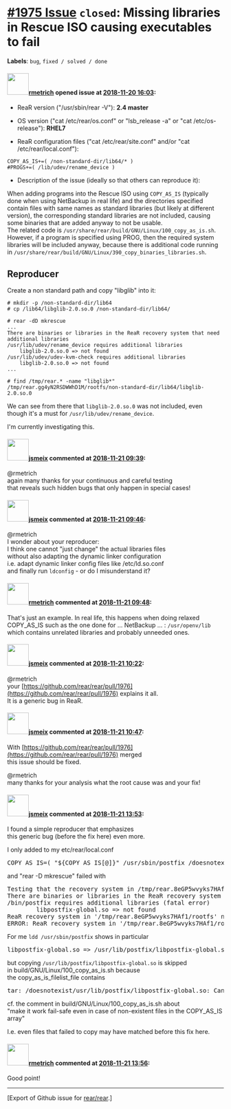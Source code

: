 [\#1975 Issue](https://github.com/rear/rear/issues/1975) `closed`: Missing libraries in Rescue ISO causing executables to fail
==============================================================================================================================

**Labels**: `bug`, `fixed / solved / done`

#### <img src="https://avatars.githubusercontent.com/u/1163635?u=36b5e32e1dd55f1ce77cad431a5683fce40a7934&v=4" width="50">[rmetrich](https://github.com/rmetrich) opened issue at [2018-11-20 16:03](https://github.com/rear/rear/issues/1975):

-   ReaR version ("/usr/sbin/rear -V"): **2.4 master**

-   OS version ("cat /etc/rear/os.conf" or "lsb\_release -a" or "cat
    /etc/os-release"): **RHEL7**

-   ReaR configuration files ("cat /etc/rear/site.conf" and/or "cat
    /etc/rear/local.conf"):

<!-- -->

    COPY_AS_IS+=( /non-standard-dir/lib64/* )
    #PROGS+=( /lib/udev/rename_device )

-   Description of the issue (ideally so that others can reproduce it):

When adding programs into the Rescue ISO using `COPY_AS_IS` (typically
done when using NetBackup in real life) and the directories specified
contain files with same names as standard libraries (but likely at
different version), the corresponding standard libraries are not
included, causing some binaries that are added anyway to not be
usable.  
The related code is
`/usr/share/rear/build/GNU/Linux/100_copy_as_is.sh`.  
However, if a program is specified using PROG, then the required system
libraries will be included anyway, because there is additional code
running in
`/usr/share/rear/build/GNU/Linux/390_copy_binaries_libraries.sh`.

Reproducer
----------

Create a non standard path and copy "libglib" into it:

    # mkdir -p /non-standard-dir/lib64
    # cp /lib64/libglib-2.0.so.0 /non-standard-dir/lib64/

    # rear -dD mkrescue
    ...
    There are binaries or libraries in the ReaR recovery system that need additional libraries
    /usr/lib/udev/rename_device requires additional libraries
        libglib-2.0.so.0 => not found
    /usr/lib/udev/udev-kvm-check requires additional libraries
        libglib-2.0.so.0 => not found
    ...

    # find /tmp/rear.* -name "libglib*"
    /tmp/rear.gg4yN2RSDWWhD1M/rootfs/non-standard-dir/lib64/libglib-2.0.so.0

We can see from there that `libglib-2.0.so.0` was not included, even
though it's a must for `/usr/lib/udev/rename_device`.

I'm currently investigating this.

#### <img src="https://avatars.githubusercontent.com/u/1788608?u=925fc54e2ce01551392622446ece427f51e2f0ce&v=4" width="50">[jsmeix](https://github.com/jsmeix) commented at [2018-11-21 09:39](https://github.com/rear/rear/issues/1975#issuecomment-440598527):

@rmetrich  
again many thanks for your continuous and careful testing  
that reveals such hidden bugs that only happen in special cases!

#### <img src="https://avatars.githubusercontent.com/u/1788608?u=925fc54e2ce01551392622446ece427f51e2f0ce&v=4" width="50">[jsmeix](https://github.com/jsmeix) commented at [2018-11-21 09:46](https://github.com/rear/rear/issues/1975#issuecomment-440600852):

@rmetrich  
I wonder about your reproducer:  
I think one cannot "just change" the actual libraries files  
without also adapting the dynamic linker configuration  
i.e. adapt dynamic linker config files like /etc/ld.so.conf  
and finally run `ldconfig` - or do I misunderstand it?

#### <img src="https://avatars.githubusercontent.com/u/1163635?u=36b5e32e1dd55f1ce77cad431a5683fce40a7934&v=4" width="50">[rmetrich](https://github.com/rmetrich) commented at [2018-11-21 09:48](https://github.com/rear/rear/issues/1975#issuecomment-440601587):

That's just an example. In real life, this happens when doing relaxed
COPY\_AS\_IS such as the one done for ... NetBackup ... :
`/usr/openv/lib` which contains unrelated libraries and probably
unneeded ones.

#### <img src="https://avatars.githubusercontent.com/u/1788608?u=925fc54e2ce01551392622446ece427f51e2f0ce&v=4" width="50">[jsmeix](https://github.com/jsmeix) commented at [2018-11-21 10:22](https://github.com/rear/rear/issues/1975#issuecomment-440611871):

@rmetrich  
your
[https://github.com/rear/rear/pull/1976](https://github.com/rear/rear/pull/1976)
explains it all.  
It is a generic bug in ReaR.

#### <img src="https://avatars.githubusercontent.com/u/1788608?u=925fc54e2ce01551392622446ece427f51e2f0ce&v=4" width="50">[jsmeix](https://github.com/jsmeix) commented at [2018-11-21 10:47](https://github.com/rear/rear/issues/1975#issuecomment-440619873):

With
[https://github.com/rear/rear/pull/1976](https://github.com/rear/rear/pull/1976)
merged  
this issue should be fixed.

@rmetrich  
many thanks for your analysis what the root cause was and your fix!

#### <img src="https://avatars.githubusercontent.com/u/1788608?u=925fc54e2ce01551392622446ece427f51e2f0ce&v=4" width="50">[jsmeix](https://github.com/jsmeix) commented at [2018-11-21 13:53](https://github.com/rear/rear/issues/1975#issuecomment-440669326):

I found a simple reproducer that emphasizes  
this generic bug (before the fix here) even more.

I only added to my etc/rear/local.conf

<pre>
COPY_AS_IS=( "${COPY_AS_IS[@]}" /usr/sbin/postfix /doesnotexist/usr/lib/postfix/libpostfix-global.so )
</pre>

and "rear -D mkrescue" failed with

<pre>
Testing that the recovery system in /tmp/rear.8eGP5wvyks7HAf1/rootfs contains a usable system
There are binaries or libraries in the ReaR recovery system that need additional libraries
/bin/postfix requires additional libraries (fatal error)
        libpostfix-global.so => not found
ReaR recovery system in '/tmp/rear.8eGP5wvyks7HAf1/rootfs' needs additional libraries, check /root/rear.github.master/var/log/rear/rear-g243.log for details
ERROR: ReaR recovery system in '/tmp/rear.8eGP5wvyks7HAf1/rootfs' not usable (required libraries are missing)
</pre>

For me `ldd /usr/sbin/postfix` shows in particular

<pre>
libpostfix-global.so => /usr/lib/postfix/libpostfix-global.so
</pre>

but copying `/usr/lib/postfix/libpostfix-global.so` is skipped  
in build/GNU/Linux/100\_copy\_as\_is.sh because  
the copy\_as\_is\_filelist\_file contains

<pre>
tar: /doesnotexist/usr/lib/postfix/libpostfix-global.so: Cannot stat: No such file or directory
</pre>

cf. the comment in build/GNU/Linux/100\_copy\_as\_is.sh about  
"make it work fail-safe even in case of non-existent files in the
COPY\_AS\_IS array"

I.e. even files that failed to copy may have matched before this fix
here.

#### <img src="https://avatars.githubusercontent.com/u/1163635?u=36b5e32e1dd55f1ce77cad431a5683fce40a7934&v=4" width="50">[rmetrich](https://github.com/rmetrich) commented at [2018-11-21 13:56](https://github.com/rear/rear/issues/1975#issuecomment-440670050):

Good point!

------------------------------------------------------------------------

\[Export of Github issue for
[rear/rear](https://github.com/rear/rear).\]
